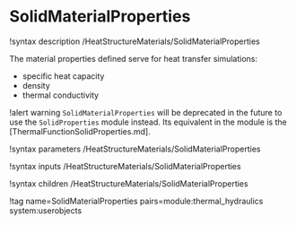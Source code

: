 # SolidMaterialProperties

!syntax description /HeatStructureMaterials/SolidMaterialProperties

The material properties defined serve for heat transfer simulations:

- specific heat capacity
- density
- thermal conductivity

!alert warning
`SolidMaterialProperties` will be deprecated in the future to use the `SolidProperties` module instead.
Its equivalent in the module is the [ThermalFunctionSolidProperties.md].

!syntax parameters /HeatStructureMaterials/SolidMaterialProperties

!syntax inputs /HeatStructureMaterials/SolidMaterialProperties

!syntax children /HeatStructureMaterials/SolidMaterialProperties

!tag name=SolidMaterialProperties pairs=module:thermal_hydraulics system:userobjects
